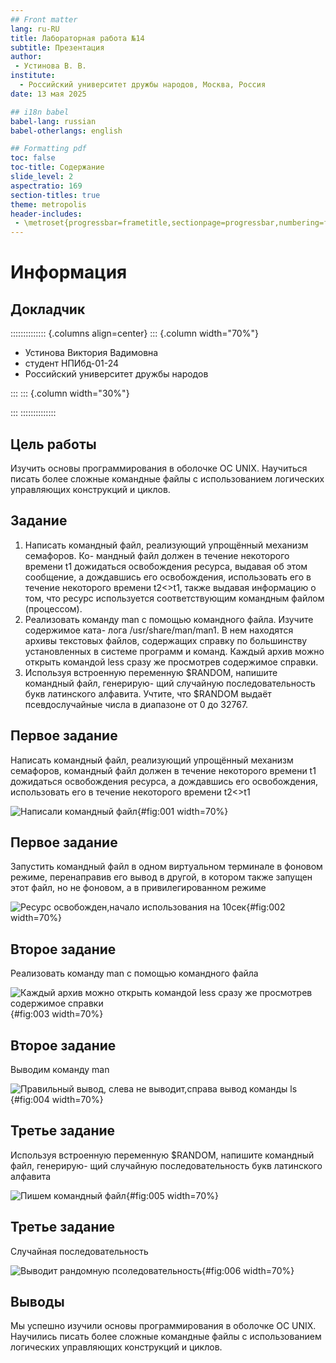 ```yaml
---
## Front matter
lang: ru-RU
title: Лабораторная работа №14
subtitle: Презентация
author:
 - Устинова В. В.
institute:
  - Российский университет дружбы народов, Москва, Россия
date: 13 мая 2025

## i18n babel
babel-lang: russian
babel-otherlangs: english

## Formatting pdf
toc: false
toc-title: Содержание
slide_level: 2
aspectratio: 169
section-titles: true
theme: metropolis
header-includes:
 - \metroset{progressbar=frametitle,sectionpage=progressbar,numbering=fraction}
---
```


# Информация

## Докладчик

:::::::::::::: {.columns align=center}
::: {.column width="70%"}

  * Устинова Виктория Вадимовна
  * студент НПИбд-01-24
  * Российский университет дружбы народов

:::
::: {.column width="30%"}



:::
::::::::::::::

## Цель работы

Изучить основы программирования в оболочке ОС UNIX. Научиться писать более
сложные командные файлы с использованием логических управляющих конструкций
и циклов.

## Задание

1. Написать командный файл, реализующий упрощённый механизм семафоров. Ко-
мандный файл должен в течение некоторого времени t1 дожидаться освобождения
ресурса, выдавая об этом сообщение, а дождавшись его освобождения, использовать
его в течение некоторого времени t2<>t1, также выдавая информацию о том, что
ресурс используется соответствующим командным файлом (процессом).
2. Реализовать команду man с помощью командного файла. Изучите содержимое ката-
лога /usr/share/man/man1. В нем находятся архивы текстовых файлов, содержащих
справку по большинству установленных в системе программ и команд. Каждый архив
можно открыть командой less сразу же просмотрев содержимое справки.
3. Используя встроенную переменную $RANDOM, напишите командный файл, генерирую-
щий случайную последовательность букв латинского алфавита. Учтите, что $RANDOM
выдаёт псевдослучайные числа в диапазоне от 0 до 32767.

## Первое задание

Написать командный файл, реализующий упрощённый механизм семафоров, командный файл должен в течение некоторого времени t1 дожидаться освобождения
ресурса, а дождавшись его освобождения, использовать
его в течение некоторого времени t2<>t1

![Написали командный файл](image/1.jpg){#fig:001 width=70%}

## Первое задание

Запустить
командный файл в одном виртуальном терминале в фоновом режиме, перенаправив
его вывод в другой, в котором также запущен этот файл, но не фоновом, а в привилегированном
режиме

![Ресурс освобожден,начало использования на 10сек](image/2.jpg){#fig:002 width=70%}

## Второе задание

Реализовать команду man с помощью командного файла

![Каждый архив можно открыть командой less сразу же просмотрев содержимое справки](image/3.jpg){#fig:003 width=70%}

## Второе задание

Выводим команду man

![Правильный вывод, слева не выводит,справа вывод команды ls](image/4.jpg){#fig:004 width=70%}

## Третье задание

Используя встроенную переменную $RANDOM, напишите командный файл, генерирую-
щий случайную последовательность букв латинского алфавита

![Пишем командный файл](image/5.jpg){#fig:005 width=70%}

## Третье задание

Случайная последовательность

![Выводит рандомную псоледовательность](image/6.jpg){#fig:006 width=70%}

## Выводы

Мы успешно изучили основы программирования в оболочке ОС UNIX. Научились писать более
сложные командные файлы с использованием логических управляющих конструкций
и циклов.
